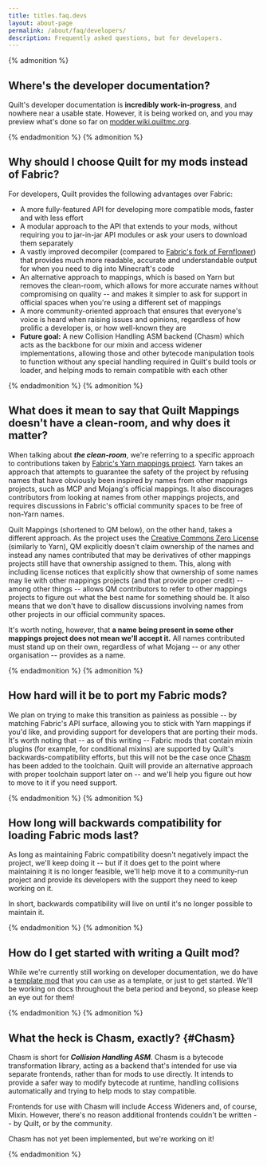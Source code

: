 ```yaml
---
title: titles.faq.devs
layout: about-page
permalink: /about/faq/developers/
description: Frequently asked questions, but for developers.
---
```


{% admonition %}

## Where's the developer documentation?

Quilt's developer documentation is **incredibly work-in-progress**, and nowhere near a usable state. However, it is
being worked on, and you may preview what's done so far on [modder.wiki.quiltmc.org](https://modder.wiki.quiltmc.org).

{% endadmonition %}
{% admonition %}

## Why should I choose Quilt for my mods instead of Fabric?

For developers, Quilt provides the following advantages over Fabric:

* A more fully-featured API for developing more compatible mods, faster and with less effort
* A modular approach to the API that extends to your mods, without requiring you to jar-in-jar API modules or ask your
  users to download them separately
* A vastly improved decompiler (compared to 
  [Fabric's fork of Fernflower](https://github.com/FabricMC/intellij-fernflower)) that provides much more readable,
  accurate and understandable output for when you need to dig into Minecraft's code
* An alternative approach to mappings, which is based on Yarn but removes the clean-room, which allows for more 
  accurate names without compromising on quality -- and makes it simpler to ask for support in official spaces when
  you're using a different set of mappings
* A more community-oriented approach that ensures that everyone's voice is heard when raising issues and opinions,
  regardless of how prolific a developer is, or how well-known they are
* **Future goal:** A new Collision Handling ASM backend (Chasm) which acts as the backbone for our mixin and access 
  widener implementations, allowing those and other bytecode manipulation tools to function without any special handling
  required in Quilt's build tools or loader, and helping mods to remain compatible with each other

{% endadmonition %}
{% admonition %}

## What does it mean to say that Quilt Mappings doesn't have a clean-room, and why does it matter?

When talking about _**the clean-room**_, we're referring to a specific approach to contributions taken by
[Fabric's Yarn mappings project](https://github.com/FabricMC/yarn). Yarn takes an approach that attempts to guarantee
the safety of the project by refusing names that have obviously been inspired by names from other mappings projects,
such as MCP and Mojang's official mappings. It also discourages contributors from looking at names from other mappings
projects, and requires discussions in Fabric's official community spaces to be free of non-Yarn names.

Quilt Mappings (shortened to QM below), on the other hand, takes a different approach. As the project uses the 
[Creative Commons Zero License](https://creativecommons.org/share-your-work/public-domain/cc0/) (similarly to Yarn),
QM explicitly doesn't claim ownership of the names and instead any names contributed that may be derivatives of other
mappings projects still have that ownership assigned to them. This, along with including license notices that 
explicitly show that ownership of some names may lie with other mappings projects (and that provide proper credit) -- 
among other things -- allows QM contributors to refer to other mappings projects to figure out what the best name for 
something should be. It also means that we don't have to disallow discussions involving names from other projects in
our official community spaces.

It's worth noting, however, that **a name being present in some other mappings project does not mean we'll accept it.**
All names contributed must stand up on their own, regardless of what Mojang -- or any other organisation -- provides as
a name.

{% endadmonition %}
{% admonition %}

## How hard will it be to port my Fabric mods?

We plan on trying to make this transition as painless as possible -- by matching Fabric's API surface, allowing you to
stick with Yarn mappings if you'd like, and providing support for developers that are porting their mods. It's worth
noting that -- as of this writing -- Fabric mods that contain mixin plugins (for example, for conditional mixins)  are 
supported by Quilt's backwards-compatibility efforts, but this will not be the case once [Chasm](#Chasm) has been 
added to the toolchain. Quilt will provide an alternative approach with proper toolchain support later on -- and we'll 
help you figure out how to move to it if you need support.

{% endadmonition %}
{% admonition %}

## How long will backwards compatibility for loading Fabric mods last?

As long as maintaining Fabric compatibility doesn't negatively impact the project, we'll keep doing it -- but if it 
does get to the point where maintaining it is no longer feasible, we'll help move it to a community-run project and 
provide its developers with the support they need to keep working on it.

In short, backwards compatibility will live on until it's no longer possible to maintain it.

{% endadmonition %}
{% admonition %}

## How do I get started with writing a Quilt mod?

While we're currently still working on developer documentation, we do have a
[template mod](https://github.com/QuiltMC/quilt-template-mod) that you can use as a template, or just to get started.
We'll be working on docs throughout the beta period and beyond, so please keep an eye out for them!

{% endadmonition %}
{% admonition %}

## What the heck is Chasm, exactly? {#Chasm}

Chasm is short for **_Collision Handling ASM_**. Chasm is a bytecode transformation library, acting as a backend that's
intended for use via separate frontends, rather than for mods to use directly. It intends to provide a safer way to
modify bytecode at runtime, handling collisions automatically and trying to help mods to stay compatible.

Frontends for use with Chasm will include Access Wideners and, of course, Mixin. However, there's no reason additional
frontends couldn't be written -- by Quilt, or by the community.

Chasm has not yet been implemented, but we're working on it!

{% endadmonition %}
